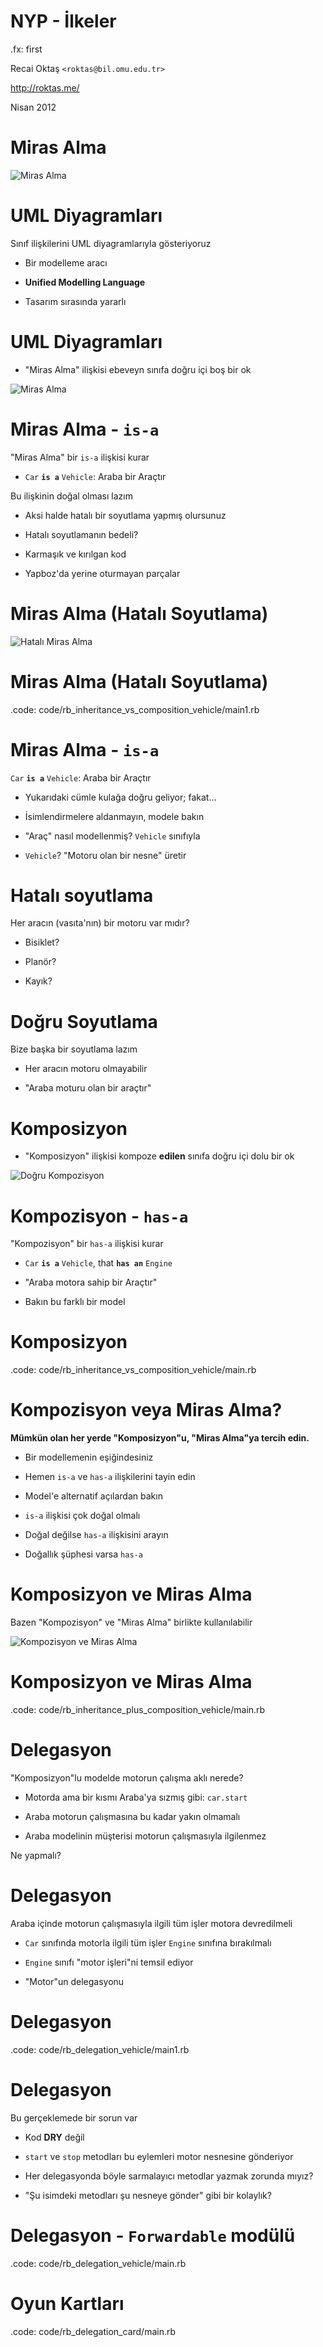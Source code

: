 #   NYP - İlkeler

.fx: first

Recai Oktaş `<roktas@bil.omu.edu.tr>`

http://roktas.me/

Nisan 2012

#   Miras Alma

![Miras Alma](media/uml-inheritance.png)

#   UML Diyagramları

Sınıf ilişkilerini UML diyagramlarıyla gösteriyoruz

-   Bir modelleme aracı

-   **Unified Modelling Language**

-   Tasarım sırasında yararlı

#   UML Diyagramları

-   "Miras Alma" ilişkisi ebeveyn sınıfa doğru içi boş bir ok

![Miras Alma](media/uml-inheritance.png)

#   Miras Alma - `is-a`

"Miras Alma" bir `is-a` ilişkisi kurar

-   `Car` **`is a`** `Vehicle`: Araba bir Araçtır

Bu ilişkinin doğal olması lazım

-   Aksi halde hatalı bir soyutlama yapmış olursunuz

-   Hatalı soyutlamanın bedeli?

-   Karmaşık ve kırılgan kod

-   Yapboz'da yerine oturmayan parçalar

#   Miras Alma (Hatalı Soyutlama)

![Hatalı Miras Alma](media/uml-inheritance-notok.png)

#   Miras Alma (Hatalı Soyutlama)

.code: code/rb_inheritance_vs_composition_vehicle/main1.rb

#   Miras Alma - `is-a`

`Car` **`is a`** `Vehicle`: Araba bir Araçtır

-   Yukarıdaki cümle kulağa doğru geliyor; fakat...

-   İsimlendirmelere aldanmayın, modele bakın

-   "Araç" nasıl modellenmiş? `Vehicle` sınıfıyla

-   `Vehicle`?  "Motoru olan bir nesne" üretir

#   Hatalı soyutlama

Her aracın (vasıta'nın) bir motoru var mıdır?

-   Bisiklet?

-   Planör?

-   Kayık?

#   Doğru Soyutlama

Bize başka bir soyutlama lazım

-   Her aracın motoru olmayabilir

-   "Araba moturu olan bir araçtır"

#   Komposizyon

-   "Komposizyon" ilişkisi kompoze **edilen** sınıfa doğru içi dolu bir ok

![Doğru Kompozisyon](media/uml-composition.png)

#   Kompozisyon - `has-a`

"Kompozisyon" bir `has-a` ilişkisi kurar

-   `Car` **`is a`** `Vehicle`, that **`has an`** `Engine`

-   "Araba motora sahip bir Araçtır"

-   Bakın bu farklı bir model

#   Komposizyon

.code: code/rb_inheritance_vs_composition_vehicle/main.rb

#   Kompozisyon veya Miras Alma?

**Mümkün olan her yerde "Komposizyon"u, "Miras Alma"ya tercih edin.**

-   Bir modellemenin eşiğindesiniz

-   Hemen `is-a` ve `has-a` ilişkilerini tayin edin

-   Model'e alternatif açılardan bakın

-   `is-a` ilişkisi çok doğal olmalı

-   Doğal değilse `has-a` ilişkisini arayın

-   Doğallık şüphesi varsa `has-a`

#   Komposizyon ve Miras Alma

Bazen "Kompozisyon" ve "Miras Alma" birlikte kullanılabilir

![Kompozisyon ve Miras Alma](media/uml-composition+inheritance.png)

#   Komposizyon ve Miras Alma

.code: code/rb_inheritance_plus_composition_vehicle/main.rb

#   Delegasyon

"Komposizyon"lu modelde motorun çalışma aklı nerede?

-   Motorda ama bir kısmı Araba'ya sızmış gibi: `car.start`

-   Araba motorun çalışmasına bu kadar yakın olmamalı

-   Araba modelinin müşterisi motorun çalışmasıyla ilgilenmez

Ne yapmalı?

#   Delegasyon

Araba içinde motorun çalışmasıyla ilgili tüm işler motora devredilmeli

-   `Car` sınıfında motorla ilgili tüm işler `Engine` sınıfına bırakılmalı

-   `Engine` sınıfı "motor işleri"ni temsil ediyor

-   "Motor"un delegasyonu

#   Delegasyon

.code: code/rb_delegation_vehicle/main1.rb

#   Delegasyon

Bu gerçeklemede bir sorun var

-   Kod **DRY** değil

-   `start` ve `stop` metodları bu eylemleri motor nesnesine gönderiyor

-   Her delegasyonda böyle sarmalayıcı metodlar yazmak zorunda mıyız?

-   "Şu isimdeki metodları şu nesneye gönder" gibi bir kolaylık?

#   Delegasyon - `Forwardable` modülü

.code: code/rb_delegation_vehicle/main.rb

#   Oyun Kartları

.code: code/rb_delegation_card/main.rb
